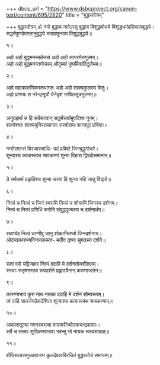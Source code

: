 +++
dbcs_url = "https://www.dsbcproject.org/canon-text/content/695/2820"
title = "बुद्धस्तोत्रम्"

+++
बुद्धस्तोत्रम्
ॐ नमो बुद्धाय
नमोऽस्तु बुद्धाय विशुद्धबोधये 
विशुद्धधर्मप्रतिभासबुद्धये।  
सद्धर्मपुण्योपगतानुबुद्धये 
भवाग्रशून्याय विशुद्धबुद्धये॥

१॥

अहो अहो बुद्धमनन्ततेजसं 
अहो अहो सागरमेरुगुल्मम्।  
अहो अहो बुद्धमनन्तगोचरम् 
औदुम्बरं पुष्पमिवातिदुर्लभम्॥

२॥

अहो महाकारुणिकस्तथागतः 
अहो अहो शाक्यकुलस्य केतुः।  
अहो प्रणम्यः स नरेन्द्रसूर्यो 
येनेदृशं भाषितसूत्रमुत्तमम्॥

३॥

अनुग्रहार्थं स हि सर्वसत्त्वान् 
सद्धर्मचर्यामुपदिश्य नूनम्।  
शान्तेश्वरः शाक्यमुनिस्तथागतः 
सत्त्वोत्तमः शान्तपुरं प्रविष्टः॥

४॥

गम्भीरशान्तं  विरजासमाधि-
पदं प्रविष्टे जिनबुद्धगोचरे।  
शून्याश्च कायास्त्वथ श्रावकाणां 
शून्या विहारा द्विपदोत्तमानाम्॥

५॥

ते सर्वधर्मा प्रकृतिश्च शून्या 
सत्त्वा हि शून्या नहि जातु विद्यते॥

६॥

नित्यं च नित्यं च जिनं स्मरामि 
नित्यं च शोचामि जिनस्य दर्शनम्।  
नित्यं च नित्यं प्रणिधिं करोमि 
संबुद्धपूज्यस्य च दर्शनार्थम्॥

७॥

स्थाप्येह नित्यं धरणीषु जानु 
शोकाभितप्तो जिनदर्शनाय।  
ओदन्तकारुण्यविनायकस्त्व-
मतीव तृष्णा सुगतस्य दर्शने॥

८॥

सतां वरो यद्विजहार नित्यं 
ददाहि मे दर्शनतोयशीतलम्।  
सत्त्वाः सतृष्णास्तव रूपदर्शने 
प्रह्लादयैनान् करुणाजलेन॥

९॥

कारुण्यभावं कुरु नाथ नायक 
ददाहि मे दर्शनं सौम्यरूपम्।  
त्वं पाहि त्रातर्जगदेकदेशिता 
शून्याश्च कायास्त्वथ श्रावकाणाम्॥

१०॥

आकाशतुल्या गगनस्वभावा 
मायामरीच्योदकचन्द्रकायाः।  
सर्वे च सत्त्वाः सुखितस्वभावा 
भवन्तु भो नायक त्वत्प्रसादात्॥

११॥

बोधिसत्त्वसमुच्चयानाम कुलदेवताविरचितं
बुद्धस्तोत्रं समाप्तम्॥

